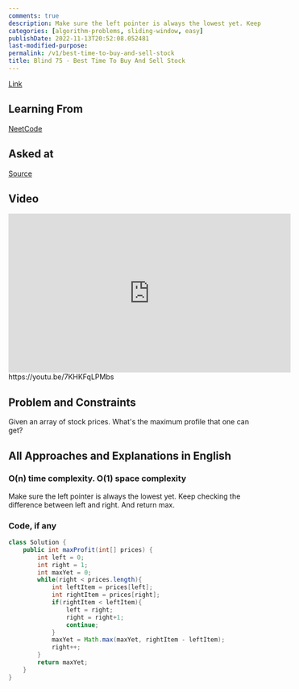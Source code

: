 ```yaml
---
comments: true
description: Make sure the left pointer is always the lowest yet. Keep checking the difference between left and right. And return max.
categories: [algorithm-problems, sliding-window, easy]
publishDate: 2022-11-13T20:52:08.052481
last-modified-purpose:
permalink: /v1/best-time-to-buy-and-sell-stock
title: Blind 75 - Best Time To Buy And Sell Stock
---
```


[Link](https://leetcode.com/problems/best-time-to-buy-and-sell-stock/)

## Learning From

[NeetCode](https://neetcode.io/practice)

## Asked at

[Source](https://seanprashad.com/leetcode-patterns/)

## Video

<iframe width="560" height="315" src="https://www.youtube.com/embed/7KHKFqLPMbs" title="YouTube video player" frameborder="0" allow="accelerometer; autoplay; clipboard-write; encrypted-media; gyroscope; picture-in-picture" allowfullscreen></iframe>https://youtu.be/7KHKFqLPMbs

## Problem and Constraints

Given an array of stock prices. What's the maximum profile that one can get?

## All Approaches and Explanations in English

### O(n) time complexity. O(1) space complexity

Make sure the left pointer is always the lowest yet. Keep checking the difference between left and right. And return max.

### Code, if any

```java
class Solution {
    public int maxProfit(int[] prices) {
        int left = 0;
        int right = 1;
        int maxYet = 0;
        while(right < prices.length){
            int leftItem = prices[left];
            int rightItem = prices[right];
            if(rightItem < leftItem){
                left = right;
                right = right+1;
                continue;
            }
            maxYet = Math.max(maxYet, rightItem - leftItem);
            right++;
        }
        return maxYet;
    }
}
```
